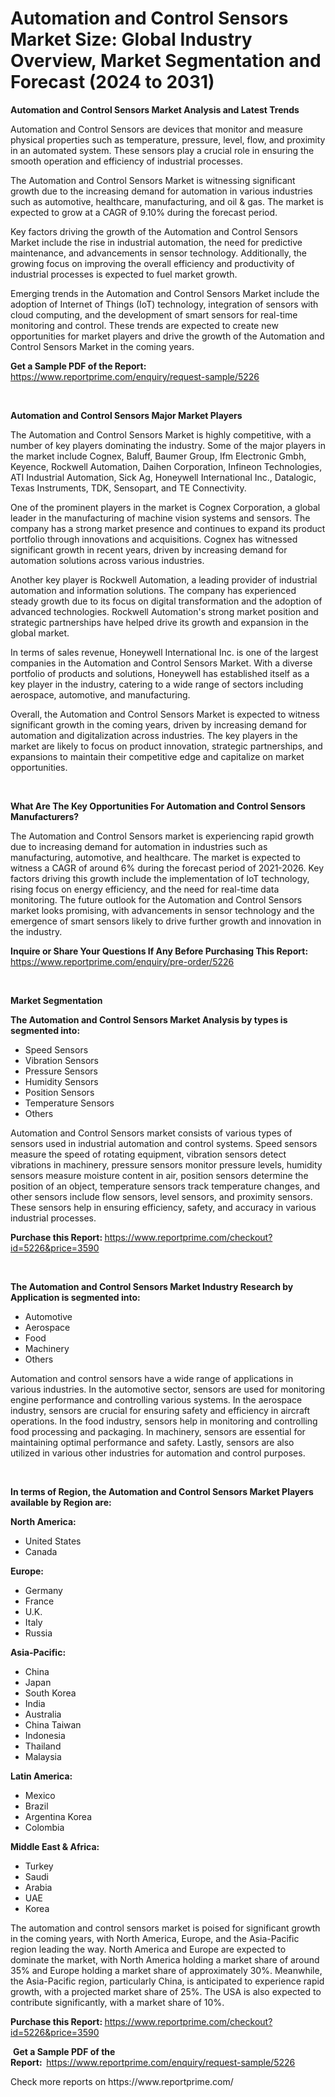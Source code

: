 <p><h1>Automation and Control Sensors Market Size: Global Industry Overview, Market Segmentation and Forecast (2024 to 2031)</h1></p><p><strong>Automation and Control Sensors Market Analysis and Latest Trends</strong></p>
<p><p>Automation and Control Sensors are devices that monitor and measure physical properties such as temperature, pressure, level, flow, and proximity in an automated system. These sensors play a crucial role in ensuring the smooth operation and efficiency of industrial processes.</p><p>The Automation and Control Sensors Market is witnessing significant growth due to the increasing demand for automation in various industries such as automotive, healthcare, manufacturing, and oil & gas. The market is expected to grow at a CAGR of 9.10% during the forecast period.</p><p>Key factors driving the growth of the Automation and Control Sensors Market include the rise in industrial automation, the need for predictive maintenance, and advancements in sensor technology. Additionally, the growing focus on improving the overall efficiency and productivity of industrial processes is expected to fuel market growth.</p><p>Emerging trends in the Automation and Control Sensors Market include the adoption of Internet of Things (IoT) technology, integration of sensors with cloud computing, and the development of smart sensors for real-time monitoring and control. These trends are expected to create new opportunities for market players and drive the growth of the Automation and Control Sensors Market in the coming years.</p></p>
<p><strong>Get a Sample PDF of the Report:&nbsp;</strong> <a href="https://www.reportprime.com/enquiry/request-sample/5226">https://www.reportprime.com/enquiry/request-sample/5226</a></p>
<p>&nbsp;</p>
<p><strong>Automation and Control Sensors Major Market Players</strong></p>
<p><p>The Automation and Control Sensors Market is highly competitive, with a number of key players dominating the industry. Some of the major players in the market include Cognex, Baluff, Baumer Group, Ifm Electronic Gmbh, Keyence, Rockwell Automation, Daihen Corporation, Infineon Technologies, ATI Industrial Automation, Sick Ag, Honeywell International Inc., Datalogic, Texas Instruments, TDK, Sensopart, and TE Connectivity.</p><p>One of the prominent players in the market is Cognex Corporation, a global leader in the manufacturing of machine vision systems and sensors. The company has a strong market presence and continues to expand its product portfolio through innovations and acquisitions. Cognex has witnessed significant growth in recent years, driven by increasing demand for automation solutions across various industries.</p><p>Another key player is Rockwell Automation, a leading provider of industrial automation and information solutions. The company has experienced steady growth due to its focus on digital transformation and the adoption of advanced technologies. Rockwell Automation's strong market position and strategic partnerships have helped drive its growth and expansion in the global market.</p><p>In terms of sales revenue, Honeywell International Inc. is one of the largest companies in the Automation and Control Sensors Market. With a diverse portfolio of products and solutions, Honeywell has established itself as a key player in the industry, catering to a wide range of sectors including aerospace, automotive, and manufacturing.</p><p>Overall, the Automation and Control Sensors Market is expected to witness significant growth in the coming years, driven by increasing demand for automation and digitalization across industries. The key players in the market are likely to focus on product innovation, strategic partnerships, and expansions to maintain their competitive edge and capitalize on market opportunities.</p></p>
<p>&nbsp;</p>
<p><strong>What Are The Key Opportunities For Automation and Control Sensors Manufacturers?</strong></p>
<p><p>The Automation and Control Sensors market is experiencing rapid growth due to increasing demand for automation in industries such as manufacturing, automotive, and healthcare. The market is expected to witness a CAGR of around 6% during the forecast period of 2021-2026. Key factors driving this growth include the implementation of IoT technology, rising focus on energy efficiency, and the need for real-time data monitoring. The future outlook for the Automation and Control Sensors market looks promising, with advancements in sensor technology and the emergence of smart sensors likely to drive further growth and innovation in the industry.</p></p>
<p><strong>Inquire or Share Your Questions If Any Before Purchasing This Report:</strong> <a href="https://www.reportprime.com/enquiry/pre-order/5226">https://www.reportprime.com/enquiry/pre-order/5226</a></p>
<p>&nbsp;</p>
<p><strong>Market Segmentation</strong></p>
<p><strong>The Automation and Control Sensors Market Analysis by types is segmented into:</strong></p>
<p><ul><li>Speed Sensors</li><li>Vibration Sensors</li><li>Pressure Sensors</li><li>Humidity Sensors</li><li>Position Sensors</li><li>Temperature Sensors</li><li>Others</li></ul></p>
<p><p>Automation and Control Sensors market consists of various types of sensors used in industrial automation and control systems. Speed sensors measure the speed of rotating equipment, vibration sensors detect vibrations in machinery, pressure sensors monitor pressure levels, humidity sensors measure moisture content in air, position sensors determine the position of an object, temperature sensors track temperature changes, and other sensors include flow sensors, level sensors, and proximity sensors. These sensors help in ensuring efficiency, safety, and accuracy in various industrial processes.</p></p>
<p><strong>Purchase this Report:&nbsp;</strong><a href="https://www.reportprime.com/checkout?id=5226&price=3590">https://www.reportprime.com/checkout?id=5226&price=3590</a></p>
<p>&nbsp;</p>
<p><strong>The Automation and Control Sensors Market Industry Research by Application is segmented into:</strong></p>
<p><ul><li>Automotive</li><li>Aerospace</li><li>Food</li><li>Machinery</li><li>Others</li></ul></p>
<p><p>Automation and control sensors have a wide range of applications in various industries. In the automotive sector, sensors are used for monitoring engine performance and controlling various systems. In the aerospace industry, sensors are crucial for ensuring safety and efficiency in aircraft operations. In the food industry, sensors help in monitoring and controlling food processing and packaging. In machinery, sensors are essential for maintaining optimal performance and safety. Lastly, sensors are also utilized in various other industries for automation and control purposes.</p></p>
<p>&nbsp;</p>
<p><strong>In terms of Region, the Automation and Control Sensors Market Players available by Region are:</strong></p>
<p>
    <p> <strong> North America: </strong>
        <ul>
            <li>United States</li>
            <li>Canada</li>
        </ul>
        </p> 
    <p> <strong> Europe: </strong>
        <ul>
            <li>Germany</li>
            <li>France</li>
            <li>U.K.</li>
            <li>Italy</li>
            <li>Russia</li>
        </ul>
        </p> 
    <p> <strong> Asia-Pacific: </strong>
        <ul>
            <li>China</li>
            <li>Japan</li>
            <li>South Korea</li>
            <li>India</li>
            <li>Australia</li>
            <li>China Taiwan</li>
            <li>Indonesia</li>
            <li>Thailand</li>
            <li>Malaysia</li>
        </ul>
        </p> 
    <p> <strong> Latin America: </strong>
        <ul>
            <li>Mexico</li>
            <li>Brazil</li>
            <li>Argentina Korea</li>
            <li>Colombia</li>
        </ul>
        </p> 
    <p> <strong> Middle East & Africa: </strong>
        <ul>
            <li>Turkey</li>
            <li>Saudi</li>
            <li>Arabia</li>
            <li>UAE</li>
            <li>Korea</li>
        </ul>
    </p>
    </p>
<p><p>The automation and control sensors market is poised for significant growth in the coming years, with North America, Europe, and the Asia-Pacific region leading the way. North America and Europe are expected to dominate the market, with North America holding a market share of around 35% and Europe holding a market share of approximately 30%. Meanwhile, the Asia-Pacific region, particularly China, is anticipated to experience rapid growth, with a projected market share of 25%. The USA is also expected to contribute significantly, with a market share of 10%.</p></p>
<p><strong>Purchase this Report: </strong><a href="https://www.reportprime.com/checkout?id=5226&price=3590">https://www.reportprime.com/checkout?id=5226&price=3590</a></p>
<p>&nbsp;<strong>Get a Sample PDF of the Report:&nbsp;&nbsp;</strong><a href="https://www.reportprime.com/enquiry/request-sample/5226">https://www.reportprime.com/enquiry/request-sample/5226</a></p>
<p><strong></strong></p>
<p>Check more reports on https://www.reportprime.com/</p>